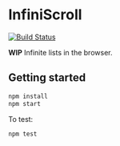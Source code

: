 # InfiniScroll

[![Build Status](https://travis-ci.org/indeox/infiniscroll.svg?branch=master)](https://travis-ci.org/indeox/infiniscroll)

**WIP** Infinite lists in the browser.

## Getting started

```sh
npm install
npm start
```

To test:

```sh
npm test
```

